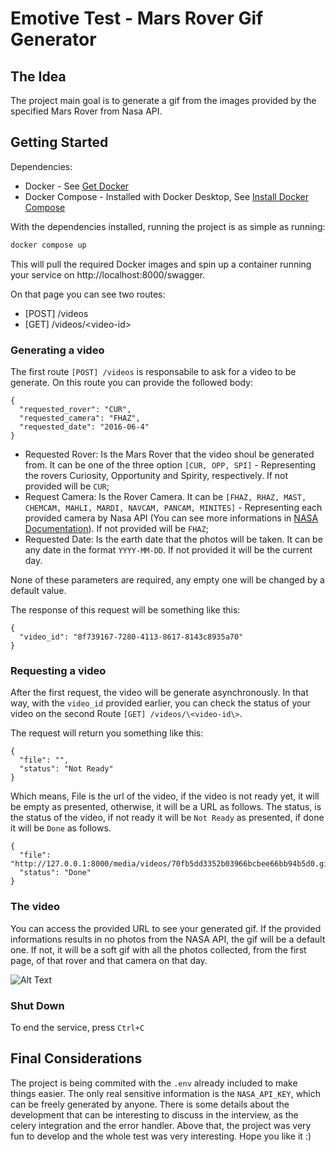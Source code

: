 # Emotive Test -  Mars Rover Gif Generator

## The Idea
The project main goal is to generate a gif from the images provided by the specified Mars Rover from Nasa API.

## Getting Started
Dependencies:
* Docker - See [Get Docker](https://docs.docker.com/get-docker/)
* Docker Compose - Installed with Docker Desktop, See [Install Docker Compose](https://docs.docker.com/compose/install/)

With the dependencies installed, running the project is as simple as running:
```bash
docker compose up
```

This will pull the required Docker images and spin up a container running your service on http://localhost:8000/swagger.

On that page you can see two routes:
 - [POST] /videos
 - [GET] /videos/\<video-id\>

### Generating a video
The first route `[POST] /videos` is responsabile to ask for a video to be generate. On this route you can provide the followed body:
```
{
  "requested_rover": "CUR",
  "requested_camera": "FHAZ",
  "requested_date": "2016-06-4"
}
```
- Requested Rover: Is the Mars Rover that the video shoul be generated from. It can be one of the three option `[CUR, OPP, SPI]` - Representing the rovers Curiosity, Opportunity and Spirity, respectively. If not provided will be `CUR`;
- Request Camera: Is the Rover Camera. It can be `[FHAZ, RHAZ, MAST, CHEMCAM, MAHLI, MARDI, NAVCAM, PANCAM, MINITES]` - Representing each provided camera by Nasa API (You can see more informations in [NASA Documentation](https://api.nasa.gov/index.html#browseAPI)). If not provided will be `FHAZ`;
- Requested Date: Is the earth date that the photos will be taken. It can be any date in the format `YYYY-MM-DD`. If not provided it will be the current day.

None of these parameters are required, any empty one will be changed by a default value.

The response of this request will be something like this:
```
{
  "video_id": "8f739167-7280-4113-8617-8143c8935a70"
}
```

### Requesting a video
After the first request, the video will be generate asynchronously. In that way, with the `video_id` provided earlier, you can check the status of your video on the second Route `[GET] /videos/\<video-id\>`.

The request will return you something like this:
```
{
  "file": "",
  "status": "Not Ready"
}
```

Which means, File is the url of the video, if the video is not ready yet, it will be empty as presented, otherwise, it will be a URL as follows. 
The status, is the status of the video, if not ready it will be `Not Ready` as presented, if done it will be `Done` as follows.
```
{
  "file": "http://127.0.0.1:8000/media/videos/70fb5dd3352b03966bcbee66bb94b5d0.gif",
  "status": "Done"
}
```
### The video
You can access the provided URL to see your generated gif. If the provided informations results in no photos from the NASA API, the gif will be a default one. If not, it will be a soft gif with all the photos collected, from the first page, of that rover and that camera on that day.

![Alt Text](./c8d51b28469865f0202a7f45b8413d6e.gif)

### Shut Down
To end the service, press `Ctrl+C`

## Final Considerations
The project is being commited with the `.env` already included to make things easier. The only real sensitive information is the `NASA_API_KEY`, which can be freely generated by anyone.
There is some details about the development that can be interesting to discuss in the interview, as the celery integration and the error handler.
Above that, the project was very fun to develop and the whole test was very interesting. Hope you like it :)
